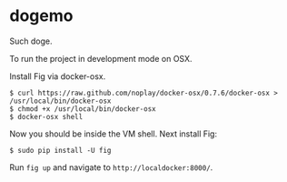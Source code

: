 dogemo
======

Such doge.

To run the project in development mode on OSX.

Install Fig via docker-osx.

    $ curl https://raw.github.com/noplay/docker-osx/0.7.6/docker-osx > /usr/local/bin/docker-osx
    $ chmod +x /usr/local/bin/docker-osx
    $ docker-osx shell

Now you should be inside the VM shell.  Next install Fig:

    $ sudo pip install -U fig
    
Run ``fig up`` and navigate to ``http://localdocker:8000/``.

